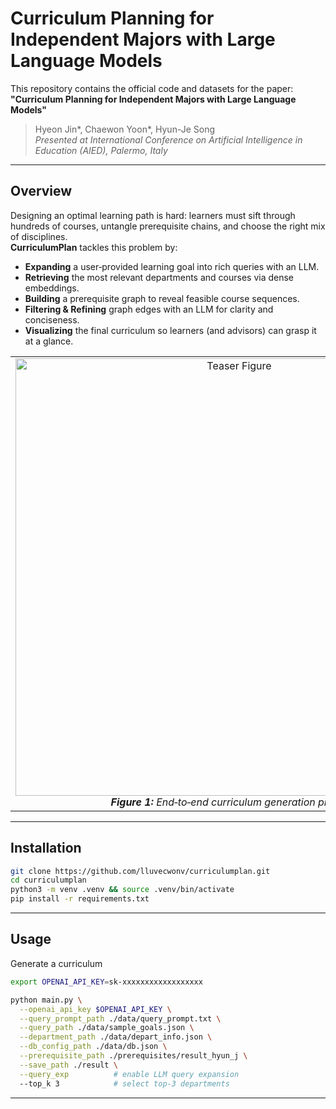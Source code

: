 # Curriculum Planning for Independent Majors with Large Language Models
This repository contains the official code and datasets for the paper:
**"Curriculum Planning for Independent Majors with Large Language Models"**  
> Hyeon Jin*, Chaewon Yoon*, Hyun-Je Song  
> *Presented at International Conference on Artificial Intelligence in Education (AIED), Palermo, Italy* 

---

## Overview
Designing an optimal learning path is hard: learners must sift through hundreds of courses, untangle prerequisite chains, and choose the right mix of disciplines.  
**CurriculumPlan** tackles this problem by:

- **Expanding** a user‑provided learning goal into rich queries with an LLM.  
- **Retrieving** the most relevant departments and courses via dense embeddings.  
- **Building** a prerequisite graph to reveal feasible course sequences.  
- **Filtering & Refining** graph edges with an LLM for clarity and conciseness.  
- **Visualizing** the final curriculum so learners (and advisors) can grasp it at a glance.

<table align="center">
  <tr>
    <td align="center">
      <img src="oveview.png" alt="Teaser Figure" style="width: 700px;"/>
      <br>
      <em><strong>Figure 1:</strong> End‑to‑end curriculum generation pipeline.</em>
    </td>
  </tr>
</table>

---

## Installation

```bash
git clone https://github.com/lluvecwonv/curriculumplan.git
cd curriculumplan
python3 -m venv .venv && source .venv/bin/activate
pip install -r requirements.txt
```

---
## Usage
Generate a curriculum

```bash
export OPENAI_API_KEY=sk-xxxxxxxxxxxxxxxxxx

python main.py \
  --openai_api_key $OPENAI_API_KEY \
  --query_prompt_path ./data/query_prompt.txt \
  --query_path ./data/sample_goals.json \
  --department_path ./data/depart_info.json \
  --db_config_path ./data/db.json \
  --prerequisite_path ./prerequisites/result_hyun_j \
  --save_path ./result \
  --query_exp          # enable LLM query expansion
  --top_k 3            # select top‑3 departments
```


---

